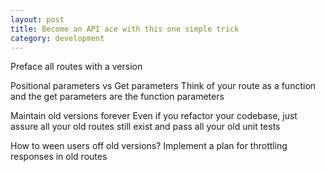 ```yaml
---
layout: post
title: Become an API ace with this one simple trick
category: development
---
```

Preface all routes with a version

Positional parameters vs Get parameters
Think of your route as a function and the get parameters are the function parameters

Maintain old versions forever
Even if you refactor your codebase, just assure all your old routes
still exist and pass all your old unit tests

How to ween users off old versions?
Implement a plan for throttling responses in old routes


